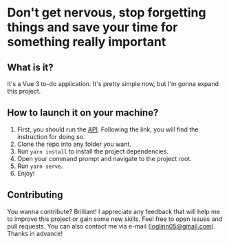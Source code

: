 # Don't get nervous, stop forgetting things and save your time for something really important

## What is it?
It's a Vue 3 to-do application. It's pretty simple now, but I'm gonna expand this project.

## How to launch it on your machine?
1. First, you should run the [API](https://github.com/loglinn05/todos-api). Following the link, you will find the instruction for doing so.
2. Clone the repo into any folder you want.
3. Run `yarn install` to install the project dependencies.
4. Open your command prompt and navigate to the project root.
5. Run `yarn serve`.
6. Enjoy!

## Contributing
You wanna contribute? Brilliant! I appreciate any feedback that will help me to improve this project or gain some new skills. Feel free to open issues and pull requests. You can also contact me via e-mail (loglinn05@gmail.com). Thanks in advance!